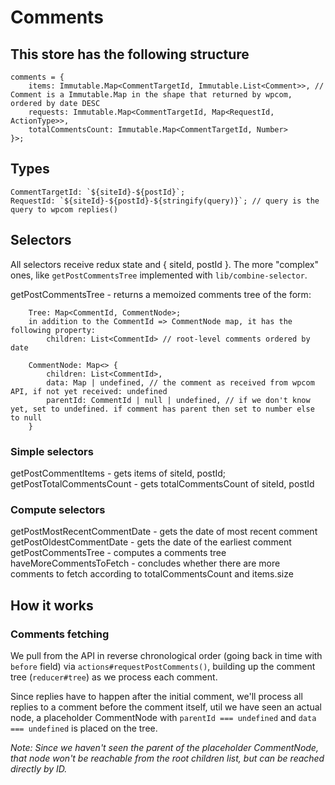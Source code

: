 # Comments

## This store has the following structure

```
comments = {
	items: Immutable.Map<CommentTargetId, Immutable.List<Comment>>, // Comment is a Immutable.Map in the shape that returned by wpcom, ordered by date DESC
	requests: Immutable.Map<CommentTargetId, Map<RequestId, ActionType>>,
	totalCommentsCount: Immutable.Map<CommentTargetId, Number>
}>;
```

## Types

    CommentTargetId: `${siteId}-${postId}`;
    RequestId: `${siteId}-${postId}-${stringify(query)}`; // query is the query to wpcom replies()

## Selectors

All selectors receive redux state and { siteId, postId }.
The more "complex" ones, like `getPostCommentsTree` implemented with `lib/combine-selector`.

getPostCommentsTree - returns a memoized comments tree of the form:

```
	Tree: Map<CommentId, CommentNode>;
	in addition to the CommentId => CommentNode map, it has the following property:
		children: List<CommentId> // root-level comments ordered by date
```

```
	CommentNode: Map<> {
		children: List<CommentId>,
		data: Map | undefined, // the comment as received from wpcom API, if not yet received: undefined
		parentId: CommentId | null | undefined, // if we don't know yet, set to undefined. if comment has parent then set to number else to null
	}
```

### Simple selectors

getPostCommentItems - gets items of siteId, postId;
getPostTotalCommentsCount - gets totalCommentsCount of siteId, postId

### Compute selectors

getPostMostRecentCommentDate - gets the date of most recent comment
getPostOldestCommentDate - gets the date of the earliest comment
getPostCommentsTree - computes a comments tree
haveMoreCommentsToFetch - concludes whether there are more comments to fetch according to totalCommentsCount and items.size

## How it works

### Comments fetching

We pull from the API in reverse chronological order (going back in time with `before` field) via `actions#requestPostComments()`,
building up the comment tree (`reducer#tree`) as we process each comment.

Since replies have to happen after the initial comment, we'll process all replies to a comment before the comment itself,
util we have seen an actual node, a placeholder CommentNode with `parentId === undefined` and `data === undefined` is
placed on the tree.

_Note: Since we haven't seen the parent of the placeholder CommentNode, that node won't be reachable from the root
children list, but can be reached directly by ID._
